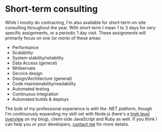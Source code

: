 # Short-term consulting

While I mostly do contracting, I'm also available for short-term on-site consulting throughout the year. With short-term I mean 1 to 3 days for very specific assignments, or a periodic 1 day visit. These assignments will primarily focus on one (or more) of these areas:

- Performance
- Scalability
- System stability/reliability
- Data Access (general)
- NHibernate
- Service design
- Design/Architecture (general)
- Code maintainability/readability
- Automated testing
- Continuous Integration
- Automated builds & deploys

The bulk of my professional experience is with the .NET platform, though I'm continuously expanding my skill set with Node.js (here's a [high level overview](http://davybrion.com/blog/2011/12/node-js-for-dummies/) on my blog), client-side JavaScript and Ruby as well. If you think I can help you or your developers, [contact me](#contact_section) for more details. 